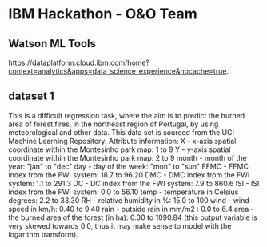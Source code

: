 # IBM Hackathon - O&O Team

## Watson ML Tools
https://dataplatform.cloud.ibm.com/home?context=analytics&apps=data_science_experience&nocache=true.

## dataset 1
This is a difficult regression task, where the aim is to predict the burned area of forest fires, in the northeast region of Portugal, by using meteorological and other data. This data set is sourced from the UCI Machine Learning Repository.
Attribute information:
X - x-axis spatial coordinate within the Montesinho park map: 1 to 9
Y - y-axis spatial coordinate within the Montesinho park map: 2 to 9
month - month of the year: "jan" to "dec"
day - day of the week: "mon" to "sun"
FFMC - FFMC index from the FWI system: 18.7 to 96.20
DMC - DMC index from the FWI system: 1.1 to 291.3
DC - DC index from the FWI system: 7.9 to 860.6
ISI - ISI index from the FWI system: 0.0 to 56.10
temp - temperature in Celsius degrees: 2.2 to 33.30
RH - relative humidity in %: 15.0 to 100
wind - wind speed in km/h: 0.40 to 9.40
rain - outside rain in mm/m2 : 0.0 to 6.4
area - the burned area of the forest (in ha): 0.00 to 1090.84 (this output variable is very skewed towards 0.0, thus it may make sense to model with the logarithm transform).
